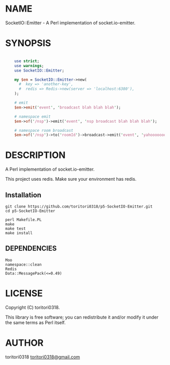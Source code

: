 # NAME

SocketIO::Emitter - A Perl implementation of socket.io-emitter.

# SYNOPSIS

```perl

    use strict;
    use warnings;
    use SocketIO::Emitter;

    my $em = SocketIO::Emitter->new(
      #  key => 'another-key',
      #  redis => Redis->new(server => 'localhost:6380'),
    );

    # emit
    $em->emit('event', 'broadcast blah blah blah');

    # namespace emit
    $em->of('/nsp')->emit('event', 'nsp broadcast blah blah blah');

    # namespace room broadcast
    $em->of('/nsp')->to('roomId')->broadcast->emit('event', 'yahooooooo!!!!');

```

# DESCRIPTION

A Perl implementation of socket.io-emitter.

This project uses redis. Make sure your environment has redis.

## Installation

    git clone https://github.com/toritori0318/p5-SocketIO-Emitter.git
    cd p5-SocketIO-Emitter

    perl Makefile.PL
    make
    make test
    make install

## DEPENDENCIES

    Moo
    namespace::clean
    Redis
    Data::MessagePack(<=0.49)

# LICENSE

Copyright (C) toritori0318.

This library is free software; you can redistribute it and/or modify
it under the same terms as Perl itself.

# AUTHOR

toritori0318 <toritori0318@gmail.com>
